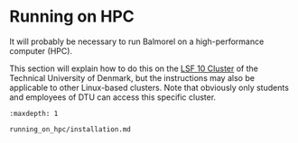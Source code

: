# Running on HPC

It will probably be necessary to run Balmorel on a high-performance computer (HPC).

This section will explain how to do this on the [LSF 10 Cluster](https://www.hpc.dtu.dk/?page_id=2513) of the Technical University of Denmark, but the instructions may also be applicable to other Linux-based clusters. Note that obviously only students and employees of DTU can access this specific cluster. 

```{toctree}
:maxdepth: 1

running_on_hpc/installation.md
```
